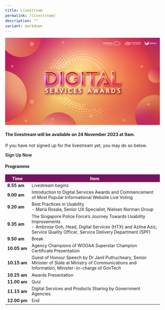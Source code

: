 ```yaml
---
title: Livestream
permalink: /livestream/
description: ""
variant: markdown
---
```

![Digital Services Awards logo banner](/images/digitalservicesawards.jpg)
<style type="text/css">
.content h4 {
    color: #B41E8E;
    font-weight: 700;
    }
table#award_cat th {
    background: #78145F;
    color: #fff;
    font-weight: 700;
}
	a.bp-button{text-decoration: none;font-weight:600;}
	a.bp-button:hover{text-decoration: underline;}
</style>
<div class="row">
  <div class="col is-12 has-text-centered">
    <h4><strong>The livestream will be available on 24 November 2023 at 9am. </strong></h4>
    <p>If you have not signed up for the livestream yet, you may do so below.</p>
    <a target="_blank" class="bp-button is-primary is-uppercase" href="https://go.gov.sg/dsa2023-reg">Sign Up Now</a> 
    <!-- FOR LIVESTREAM YOUTUBE EMBED <div style="width:100%; min-height:475px"><iframe width="845" height="475" src="https://www.youtube-nocookie.com/embed/AEKtQW93OVg" title="YouTube video player" frameborder="0" allow="accelerometer; autoplay; clipboard-write; encrypted-media; gyroscope; picture-in-picture; web-share" allowfullscreen=""></iframe></div>//--></div>
</div>
<div class="row">
  <div class="col is-12">
    <h4><strong>Programme</strong></h4>
    <table id="award_cat" cellspacing="0" cellpadding="0" border="0" width="100%">
      <tbody><tr>
        <th nowrap="nowrap">Time</th>
        <th>Item</th>
      </tr>
      <tr>
        <td nowrap="nowrap"><strong>8.55 am</strong></td>
        <td>Livestream begins</td>
      </tr>
      <tr>
        <td nowrap="nowrap"><strong>9.00 am</strong></td>
        <td>Introduction to Digital Services Awards and Commencement of Most Popular Informational Website Live Voting</td>
      </tr>
      <tr>
        <td nowrap="nowrap"><strong>9.20 am</strong></td>
        <td>Best Practices in Usability <br>
          - Maria Rosala, Senior UX Specialist, Nielsen Norman Group </td>
      </tr>
      <tr>
        <td nowrap="nowrap"><strong>9.35 am</strong></td>
        <td>The Singapore Police Force’s Journey Towards Usability Improvements <br>
          - Ambrose Goh, Head, Digital Services (HTX) and Azlina Aziz, Service Quality Officer, Service Delivery Department (SPF)</td>
      </tr>
      <tr>
        <td nowrap="nowrap"><strong>9.50 am</strong></td>
        <td>Break</td>
      </tr>
      <tr>
        <td nowrap="nowrap"><strong>10.05 am</strong></td>
        <td>Agency Champions of WOGAA Superstar Champion Certificate Presentation</td>
      </tr>
      <tr>
        <td nowrap="nowrap"><strong>10.15 am</strong></td>
        <td>Guest of Honour Speech by Dr Janil Puthucheary, Senior Minister of State at Ministry of Communications and Information, Minister-in-charge of GovTech</td>
      </tr>
      <tr>
        <td nowrap="nowrap"><strong>10.25 am</strong></td>
        <td>Awards Presentation</td>
      </tr>
      <tr>
        <td nowrap="nowrap"><strong>11.00 am</strong></td>
        <td>Quiz</td>
      </tr>
      <tr>
        <td nowrap="nowrap"><strong>11.15 am</strong></td>
        <td>Digital Services and Products Sharing by Government Agencies</td>
      </tr>
      <tr>
        <td nowrap="nowrap"><strong>12.00 pm</strong></td>
        <td>End</td>
      </tr>
    </tbody></table>
  </div>
</div>